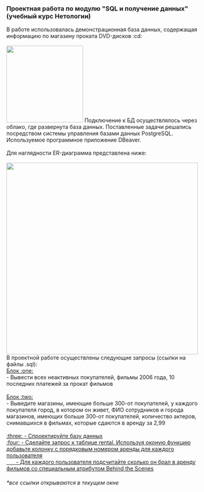 <h3> Проектная работа по модулю "SQL и получение данных" (учебный курс Нетологии) </h3>
В работе использовалась демонстрационная база данных, содержащая информацию по магазину проката DVD-дисков :cd:<br>
<br>
<img src="https://user-images.githubusercontent.com/63310859/185807045-309e0a92-544b-4507-8318-dd31c930f0ca.jpg" height="200"/>
Подключение к БД осуществлялось через облако, где развернута база данных. Поставленные задачи решались посредством системы управления базами данных PostgreSQL. Используемое программное приложение DBeaver.<br>
<br>
Для наглядности ER-диаграмма представлена ниже:<br>
<br>
<img src="https://user-images.githubusercontent.com/63310859/185806836-3ff2bcb9-1354-4e48-8348-e53cc89b6faa.jpg" height="500"/>
<br>
В проектной работе осуществлены следующие запросы (ссылки на файлы .sql):<br>
<a href="https://github.com/janesheshera/DVD_rental_SQL/blob/main/1_rental.sql"> Блок :one:</a><br>
- Вывести всех неактивных покупателей, фильмы 2006 года, 10 последних платежей за прокат фильмов <br>
<br>
<a href="https://github.com/janesheshera/Air_flights_SQL/blob/main/2_max_fly_distance.sql"> Блок :two: </a><br>
- Выведите магазины, имеющие больше 300-от покупателей, у каждого покупателя город, в котором он живет, ФИО сотрудников и города магазинов, имеющих больше 300-от покупателей, количество актеров, снимавшихся в фильмах, которые сдаются в аренду за 2,99<br>
<br>
<a href="https://github.com/janesheshera/Air_flights_SQL/blob/main/3_booking_but_not_fly.sql"> :three: - Спроектируйте базу данных</a><br>
<a href="https://github.com/janesheshera/Air_flights_SQL/blob/main/4_fly_procent.sql"> :four: - Сделайте запрос к таблице rental. Используя оконую функцию добавьте колонку с порядковым номером аренды для каждого пользователя <br> &ensp;&ensp;&ensp; - Для каждого пользователя подсчитайте сколько он брал в аренду фильмов со специальным атрибутом Behind the Scenes </a><br>

<h6>*все ссылки открываются в текущем окне</h6>
